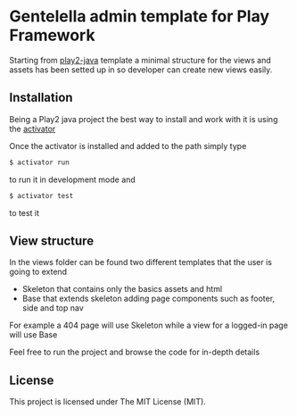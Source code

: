 # Gentelella admin template for Play Framework

Starting from [play2-java](https://github.com/playframework/playframework/tree/master/templates/play-java) template
a minimal structure for the views and assets has been setted up in so developer can create new views easily.


## Installation
Being a Play2 java project the best way to install and work with it is using the [activator](https://playframework.com/download)

Once the activator is installed and added to the path simply type

```sh
$ activator run
```

to run it in development mode and

```sh
$ activator test
```
to test it

## View structure

In the views folder can be found two different templates that the user is going to extend
  - Skeleton that contains only the basics assets and html
  - Base that extends skeleton adding page components such as footer, side and top nav

For example a 404 page will use Skeleton while a view for a logged-in page will use Base

Feel free to run the project and browse the code for in-depth details

## License

This project is licensed under The MIT License (MIT).




